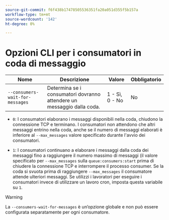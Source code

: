 ```yaml
---
source-git-commit: f6f438b17478505536351fa20a051d355f5b157a
workflow-type: tm+mt
source-wordcount: '142'
ht-degree: 0%

---
```

# Opzioni CLI per i consumatori in coda di messaggio

| Nome | Descrizione | Valore | Obbligatorio |
|------|-------------|-------|----------|
| `--consumers-wait-for-messages` | Determina se i consumatori dovranno attendere un messaggio dalla coda. | 1 - Sì, 0 - No | No |

* `0`: I consumatori elaborano i messaggi disponibili nella coda, chiudono la connessione TCP e terminano. I consumatori non attendono che altri messaggi entrino nella coda, anche se il numero di messaggi elaborati è inferiore al `--max_messages` valore specificato durante l&#39;avvio dei consumatori.

* `1`: I consumatori continuano a elaborare i messaggi dalla coda dei messaggi fino a raggiungere il numero massimo di messaggi (il valore specificato per `--max_messages` sulla `queue:consumers:start` prima di chiudere la connessione TCP e interrompere il processo consumer. Se la coda si svuota prima di raggiungere `--max_messages` il consumatore attende ulteriori messaggi. Se utilizzi i lavoratori per eseguire i consumatori invece di utilizzare un lavoro cron, imposta questa variabile su `1`.

>[!WARNING]
>
>La `--consumers-wait-for-messages` è un’opzione globale e non può essere configurata separatamente per ogni consumatore.
